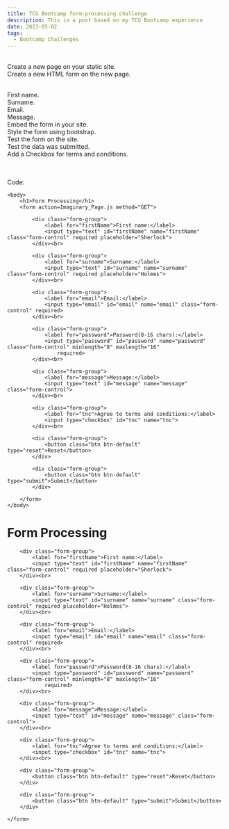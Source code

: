 ```yaml
---
title: TCG Bootcamp form-processing challenge
description: This is a post based on my TCG Bootcamp experience
date: 2023-05-02
tags:
  - Bootcamp Challenges
---
```

<br>Create a new page on your static site.
<br>Create a new HTML form on the new page.

<br>First name.
<br>Surname.
<br>Email.
<br>Message.
<br>Embed the form in your site.
<br>Style the form using bootstrap.
<br>Test the form on the site.
<br>Test the data was submitted.
<br>Add a Checkbox for terms and conditions.

<br><br>Code:
```diff-js
<body>
    <h1>Form Processing</h1>
    <form action=Imaginary_Page.js method="GET">

        <div class="form-group">
            <label for="firstName">First name:</label>
            <input type="text" id="firstName" name="firstName" class="form-control" required placeholder="Sherlock">
        </div><br>

        <div class="form-group">
            <label for="surname">Surname:</label>
            <input type="text" id="surname" name="surname" class="form-control" required placeholder="Holmes">
        </div><br>

        <div class="form-group">
            <label for="email">Email:</label>
            <input type="email" id="email" name="email" class="form-control" required>
        </div><br>

        <div class="form-group">
            <label for="password">Password(8-16 chars):</label>
            <input type="password" id="password" name="password" class="form-control" minlength="8" maxlength="16"
                required>
        </div><br>

        <div class="form-group">
            <label for="message">Message:</label>
            <input type="text" id="message" name="message" class="form-control">
        </div><br>

        <div class="form-group">
            <label for="tnc">Agree to terms and conditions:</label>
            <input type="checkbox" id="tnc" name="tnc">
        </div><br>

        <div class="form-group">
            <button class="btn btn-default" type="reset">Reset</button>
        </div>

        <div class="form-group">
            <button class="btn btn-default" type="submit">Submit</button>
        </div>

    </form>
</body>
```


<body>
    <h1>Form Processing</h1>
    <form action=Imaginary_Page.js method="GET">

        <div class="form-group">
            <label for="firstName">First name:</label>
            <input type="text" id="firstName" name="firstName" class="form-control" required placeholder="Sherlock">
        </div><br>

        <div class="form-group">
            <label for="surname">Surname:</label>
            <input type="text" id="surname" name="surname" class="form-control" required placeholder="Holmes">
        </div><br>

        <div class="form-group">
            <label for="email">Email:</label>
            <input type="email" id="email" name="email" class="form-control" required>
        </div><br>

        <div class="form-group">
            <label for="password">Password(8-16 chars):</label>
            <input type="password" id="password" name="password" class="form-control" minlength="8" maxlength="16"
                required>
        </div><br>

        <div class="form-group">
            <label for="message">Message:</label>
            <input type="text" id="message" name="message" class="form-control">
        </div><br>

        <div class="form-group">
            <label for="tnc">Agree to terms and conditions:</label>
            <input type="checkbox" id="tnc" name="tnc">
        </div><br>

        <div class="form-group">
            <button class="btn btn-default" type="reset">Reset</button>
        </div>

        <div class="form-group">
            <button class="btn btn-default" type="submit">Submit</button>
        </div>

    </form>
</body>